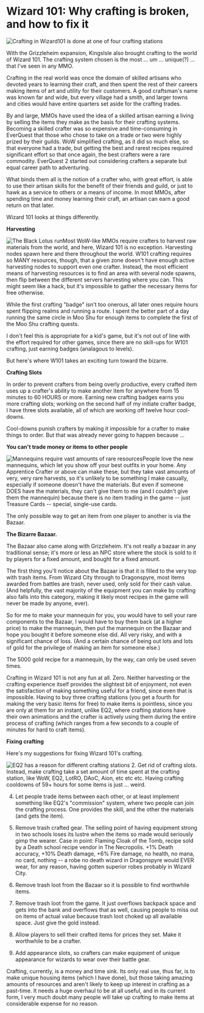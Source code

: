 # Wizard 101: Why crafting is broken, and how to fix it

![Crafting in Wizard101 is done at one of four crafting stations](http://westkarana.com/wp-content/uploads/2009/07/w101station.jpg "Crafting in Wizard101 is done at one of four crafting stations")

With the Grizzleheim expansion, KingsIsle also brought crafting to the world of Wizard 101. The crafting system chosen is the most ... um ... unique(?) ... that I've seen in any MMO.

Crafting in the real world was once the domain of skilled artisans who devoted years to learning their craft, and then spent the rest of their careers making items of art and utility for their customers. A good craftsman's name was known far and wide, but every village had a smith, and larger towns and cities would have entire quarters set aside for the crafting trades.

By and large, MMOs have used the idea of a skilled artisan earning a living by selling the items they make as the basis for their crafting systems. Becoming a skilled crafter was so expensive and time-consuming in EverQuest that those who chose to take on a trade or two were highly prized by their guilds. WoW simplified crafting, as it did so much else, so that everyone had a trade, but getting the best and rarest recipes required significant effort so that once again, the best crafters were a rare commodity. EverQuest 2 started out considering crafters a separate but equal career path to adventuring.

What binds them all is the notion of a crafter who, with great effort, is able to use their artisan skills for the benefit of their friends and guild, or just to hawk as a service to others or a means of income. In most MMOs, after spending time and money learning their craft, an artisan can earn a good return on that later.

Wizard 101 looks at things differently. 

**Harvesting**

![The Black Lotus run](http://westkarana.com/wp-content/uploads/2009/07/w101blacklotus.jpg "The Black Lotus run")Most WoW-like MMOs require crafters to harvest raw materials from the world, and here, Wizard 101 is no exception. Harvesting nodes spawn here and there throughout the world. W101 crafting requires so MANY resources, though, that a given zone doesn't have enough active harvesting nodes to support even one crafter. Instead, the most efficient means of harvesting resources is to find an area with several node spawns, then flip between the different servers harvesting where you can. This might seem like a hack, but it's impossible to gather the necessary items for free otherwise.

While the first crafting "badge" isn't too onerous, all later ones require hours spent flipping realms and running a route. I spent the better part of a day running the same circle in Moo Shu for enough items to complete the first of the Moo Shu crafting quests.

I don't feel this is appropriate for a kid's game, but it's not out of line with the effort required for other games, since there are no skill-ups for W101 crafting, just earning badges (analagous to levels).

But here's where W101 takes an exciting turn toward the bizarre.

**Crafting Slots**

In order to prevent crafters from being overly productive, every crafted item uses up a crafter's ability to make another item for anywhere from 15 minutes to 60 HOURS or more. Earning new crafting badges earns you more crafting slots; working on the second half of my initiate crafter badge, I have three slots available, all of which are working off twelve hour cool-downs.

Cool-downs punish crafters by making it impossible for a crafter to make things to order. But that was already never going to happen because ...

**You can't trade money or items to other people**

![Mannequins require vast amounts of rare resources](http://westkarana.com/wp-content/uploads/2009/07/w101manny.jpg "Mannequins require vast amounts of rare resources")People love the new mannequins, which let you show off your best outfits in your home. Any Apprentice Crafter or above can make these, but they take vast amounts of very, very rare harvests, so it's unlikely to be something I make casually, especially if someone doesn't have the materials. But even if someone DOES have the materials, they can't give them to me (and I couldn't give them the mannequin) because there is no item trading in the game -- just Treasure Cards -- special, single-use cards.

The only possible way to get an item from one player to another is via the Bazaar.

**The Bizarre Bazaar.**

The Bazaar also came along with Grizzleheim. It's not really a bazaar in any traditional sense; it's more or less an NPC store where the stock is sold to it by players for a fixed amount, and bought for a fixed amount.

The first thing you'll notice about the Bazaar is that it is filled to the very top with trash items. From Wizard City through to Dragonspyre, most items awarded from battles are trash, never used, only sold for their cash value. (And helpfully, the vast majority of the equipment you can make by crafting also falls into this category, making it likely most recipes in the game will never be made by anyone, ever).

So for me to make your mannequin for you, you would have to sell your rare components to the Bazaar, I would have to buy them back (at a higher price) to make the mannequin, then put the mannequin on the Bazaar and hope you bought it before someone else did. All very risky, and with a significant chance of loss. (And a certain chance of being out lots and lots of gold for the privilege of making an item for someone else.)

The 5000 gold recipe for a mannequin, by the way, can only be used seven times.

Crafting in Wizard 101 is not any fun at all. Zero. Neither harvesting or the crafting experience itself provides the slightest bit of enjoyment, not even the satisfaction of making something useful for a friend, since even that is impossible. Having to buy three crafting stations (you get a fourth for making the very basic items for free) to make items is pointless, since you are only at them for an instant, unlike EQ2, where crafting stations have their own animations and the crafter is actively using them during the entire process of crafting (which ranges from a few seconds to a couple of minutes for hard to craft items).

**Fixing crafting**

Here's my suggestions for fixing Wizard 101's crafting.

![EQ2 has a reason for different crafting stations](http://westkarana.com/wp-content/uploads/2009/07/w101eq2crafting.jpg "EQ2 has a reason for different crafting stations")
2. Get rid of crafting slots. Instead, make crafting take a set amount of time spent at the crafting station, like WoW, EQ2, LotRO, DAoC, Aion, etc etc etc. Having crafting cooldowns of 59+ hours for some items is just ... weird.

4. Let people trade items between each other, or at least implement something like EQ2's "commission" system, where two people can join the crafting process. One provides the skill, and the other the materials (and gets the item).

6. Remove trash crafted gear. The selling point of having equipment strong in two schools loses its lustre when the items so made would seriously gimp the wearer. Case in point: Flaming Cloak of the Tomb, recipe sold by a Death school recipe vendor in The Necropolis. +1% Death accuracy, +10% Death damage, +6% Fire damage, no health, no mana, no card, nothing -- a robe no death wizard in Dragonspyre would EVER wear, for any reason, having gotten superior robes probably in Wizard City.

8. Remove trash loot from the Bazaar so it is possible to find worthwhile items.

10. Remove trash loot from the game. It just overflows backpack space and gets into the bank and overflows that as well, causing people to miss out on items of actual value because trash loot choked up all available space. Just give the gold instead.

12. Allow players to sell their crafted items for prices they set. Make it worthwhile to be a crafter.

14. Add appearance slots, so crafters can make equipment of unique appearance for wizards to wear over their battle gear.




Crafting, currently, is a money and time sink. Its only real use, thus far, is to make unique housing items (which I have done), but those taking amazing amounts of resources and aren't likely to keep up interest in crafting as a past-time. It needs a huge overhaul to be at all useful, and in its current form, I very much doubt many people will take up crafting to make items at considerable expense for no reason.

